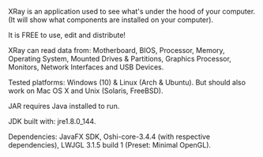 XRay is an application used to see what's under the hood of your computer.
(It will show what components are installed on your computer).

It is FREE to use, edit and distribute!

XRay can read data from:
Motherboard, BIOS, Processor, Memory, Operating System, Mounted Drives & Partitions, Graphics Processor, Monitors, Network Interfaces and USB Devices.

Tested platforms:
Windows (10) & Linux (Arch & Ubuntu).
But should also work on Mac OS X and Unix (Solaris, FreeBSD).

JAR requires Java installed to run.

JDK built with: jre1.8.0_144.

Dependencies: JavaFX SDK, Oshi-core-3.4.4 (with respective dependencies), LWJGL 3.1.5 build 1 (Preset: Minimal OpenGL).
